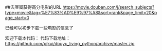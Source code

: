 ##去豆瓣获得高分电影的URL
https://movie.douban.com/j/search_subjects?type=movie&tag=%E7%83%AD%E9%97%A8&sort=rank&page_limit=20&page_start=0

已经可以初步下载一些电影的信息了

欢迎下载本代码：
代码下载地址： https://github.com/pjkui/douyu_living_python/archive/master.zip
